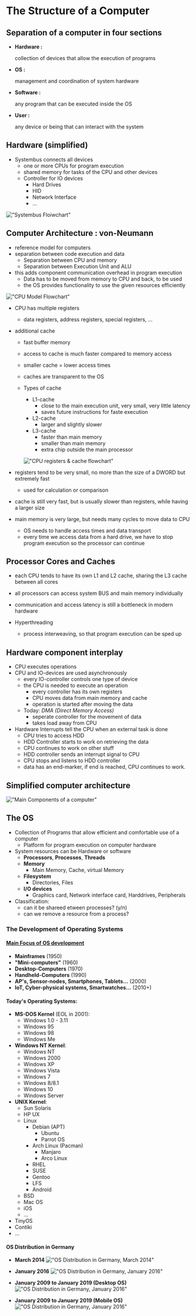 # The Structure of a Computer

## Separation of a computer in four sections

- **Hardware :**

    collection of devices that allow the execution of programs

- **OS :**

    management and coordination of system hardware

- **Software :**

    any program that can be executed inside the OS

- **User :**

    any device or being that can interact with the system

## Hardware (simplified)

- Systembus connects all devices
  - one or more CPUs for program execution
  - shared memory for tasks of the CPU and other devices
  - Controller for IO devices
    - Hard Drives
    - HID
    - Network Interface
    - ...

!["Systembus Floiwchart"](images/BUS_Systembus-Flowchart.jpg)

## Computer Architecture : von-Neumann

- reference model for computers
- separation between code execution and data
  - Separation between CPU and memory
  - Separation between Execution Unit and ALU
- this adds component communication overhead in program execution
  - Data has to be moved from memory to CPU and back, to be used
  - the OS provides functionality to use the given resources efficiently

!["CPU Model Flowchart"](images/CPU_model-flowchart.jpg)

- CPU has multiple registers
  - data registers, address registers, special registers, ...
- additional cache
  - fast buffer memory
  - access to cache is much faster compared to memory access
  - smaller cache = lower access times
  - caches are transparent to the OS
  - Types of cache
    - L1-cache
      - close to the main execution unit, very small, very little latency
      - saves future instructions for faste execution
    - L2-cache
      - larger and slightly slower
    - L3-cache
      - faster than main memory
      - smaller than main memory
      - extra chip outside the main processor

    !["CPU registers & cache flowchart"](images/CPU_registers-and-memory.jpg)

- registers tend to be very small, no more than the size of a DWORD but extremely fast
  - used for calculation or comparison
- cache is still very fast, but is usually slower than registers, while having a larger size
- main memory is very large, but needs many cycles to move data to CPU
  - OS needs to handle access times and data transport
  - every time we access data from a hard drive, we have to stop program execution so the processor can continue

## Processor Cores and Caches

- each CPU tends to have its own L1 and L2 cache, sharing the L3 cache between all cores
- all processors can access system BUS and main memory individually
- communication and access latency is still a bottleneck in modern hardware

- Hyperthreading
  - process interweaving, so that program execution can be sped up

## Hardware component interplay

- CPU executes operations
- CPU and IO-devices are used asynchronously
  - every IO-controller controls one type of device
  - the CPU is needed to execute an operation
    - every controller has its own registers
    - CPU moves data from main memory and cache
    - operation is started after moving the data
  - Today: _DMA (Direct Memory Access)_
    - seperate controller for the movement of data
    - takes load away from CPU
- Hardware Interrupts tell the CPU when an external task is done
  - CPU tries to access HDD
  - HDD Controller starts to work on retrieving the data
  - CPU continues to work on other stuff
  - HDD controller sends an interrupt signal to CPU
  - CPU stops and listens to HDD controller
  - data has an end-marker, if end is reached, CPU continues to work.

## Simplified computer architecture

!["Main Components of a computer"](images/Computer_Arch_Simplified.jpg)

## The OS

- Collection of Programs that allow efficient and comfortable use of a computer
  - Platform for program execution on computer hardware
- System resources can be Hardware or software
  - **Processors**, **Processes**, **Threads**
  - **Memory**
    - Main Memory, Cache, virtual Memory
  - **Filesystem**
    - Directories, Files
  - **I/O devices**
    - Graphics card, Network interface card, Harddrives, Peripherals
- Classification:
  - can it be shareed etween processes? (y/n)
  - can we remove a resource from a process?

### The Development of Operating Systems

#### [Main Focus of OS development](https://en.wikipedia.org/wiki/Timeline_of_operating_systems)

- **Mainframes** (1950)
- **"Mini-computers"** (1960)
- **Desktop-Computers** (1970)
- **Handheld-Computers** (1990)
- **AP's, Sensor-nodes, Smartphones, Tablets...** (2000)
- **IoT, Cyber-physical systems, Smartwatches...** (2010+)

#### Today's Operating Systems:

- **MS-DOS Kernel** (EOL in 2001):
  - Windows 1.0 - 3.11
  - Windows 95
  - Windows 98
  - Windows Me
- **Windows NT Kernel**:
  - Windows NT
  - Windows 2000
  - Windows XP
  - Windows Vista
  - Windows 7
  - Windows 8/8.1
  - Windows 10
  - Windows Server
- **UNIX Kernel**:
  - Sun Solaris
  - HP UX
  - Linux
    - Debian (APT)
      - Ubuntu
      - Parrot OS
    - Arch Linux (Pacman)
      - Manjaro
      - Arco Linux
    - RHEL
    - SUSE
    - Gentoo
    - LFS
    - Android
  - BSD
  - Mac OS
  - iOS
  - ...
- TinyOS
- Contiki
- ...

#### OS Distribution in Germany

- **March 2014**
  !["OS Distribution in Germany, March 2014"](images/os_dist_g_2014.png)
- **January 2016**
  !["OS Distribution in Germany, January 2016"](images/os_dist_g_2016.png)

- **January 2009 to January 2019 (Desktop OS)**
  !["OS Distribution in Germany, January 2016"](images/os_dist_d_2009-2019.png)

- **January 2009 to January 2019 (Mobile OS)**
  !["OS Distribution in Germany, January 2016"](images/os_dist_m_2009-2019.png)
